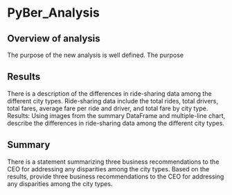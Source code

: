 # PyBer_Analysis

## Overview of analysis
The purpose of the new analysis is well defined.
The purpose

## Results
There is a description of the differences in ride-sharing data among the different city types. Ride-sharing data include the total rides, total drivers, total fares, average fare per ride and driver, and total fare by city type.
Results: Using images from the summary DataFrame and multiple-line chart, describe the differences in ride-sharing data among the different city types.

## Summary
There is a statement summarizing three business recommendations to the CEO for addressing any disparities among the city types.
Based on the results, provide three business recommendations to the CEO for addressing any disparities among the city types.
